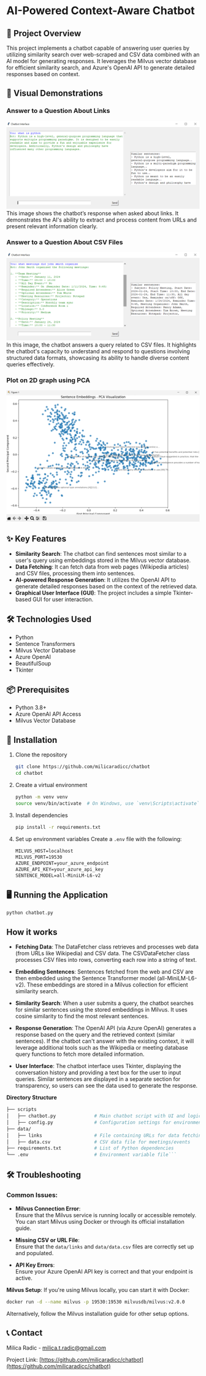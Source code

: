 # AI-Powered Context-Aware Chatbot

## 🤖 Project Overview
This project implements a chatbot capable of answering user queries by utilizing similarity search over web-scraped and CSV data combined with an AI model for generating responses. It leverages the Milvus vector database for efficient similarity search, and Azure's OpenAI API to generate detailed responses based on context.

## 📸 Visual Demonstrations
### Answer to a Question About Links
![Answer to a Question About Links](images/link.png)
This image shows the chatbot’s response when asked about links. It demonstrates the AI's ability to extract and process content from URLs and present relevant information clearly.

### Answer to a Question About CSV Files
![Answer to a Question About CSV Files](images/csv.png)
In this image, the chatbot answers a query related to CSV files. It highlights the chatbot's capacity to understand and respond to questions involving structured data formats, showcasing its ability to handle diverse content queries effectively.

### Plot on 2D graph using PCA
![Plot on 2D graph using PCA](images/pca.png)


## ✨ Key Features

- **Similarity Search**: The chatbot can find sentences most similar to a user's query using embeddings stored in the Milvus vector database.
- **Data Fetching**: It can fetch data from web pages (Wikipedia articles) and CSV files, processing them into sentences.
- **AI-powered Response Generation**: It utilizes the OpenAI API to generate detailed responses based on the context of the retrieved data.
- **Graphical User Interface (GUI)**: The project includes a simple Tkinter-based GUI for user interaction.

## 🛠 Technologies Used

- Python
- Sentence Transformers
- Milvus Vector Database
- Azure OpenAI
- BeautifulSoup
- Tkinter

## 📦 Prerequisites

- Python 3.8+
- Azure OpenAI API Access
- Milvus Vector Database

## 🚀 Installation

1. Clone the repository
   ```bash
   git clone https://github.com/milicaradicc/chatbot
   cd chatbot
   ```

2. Create a virtual environment
   ```bash
   python -m venv venv
   source venv/bin/activate  # On Windows, use `venv\Scripts\activate`
   ```

3. Install dependencies
   ```bash
   pip install -r requirements.txt
   ```

4. Set up environment variables
   Create a `.env` file with the following:
   ```
   MILVUS_HOST=localhost
   MILVUS_PORT=19530
   AZURE_ENDPOINT=your_azure_endpoint
   AZURE_API_KEY=your_azure_api_key
   SENTENCE_MODEL=all-MiniLM-L6-v2
   ```

## 🖥 Running the Application

```bash
python chatbot.py
```
## How it works
- **Fetching Data**:
The DataFetcher class retrieves and processes web data (from URLs like Wikipedia) and CSV data.
The CSVDataFetcher class processes CSV files into rows, converting each row into a string of text.

- **Embedding Sentences**:
Sentences fetched from the web and CSV are then embedded using the Sentence Transformer model (all-MiniLM-L6-v2).
These embeddings are stored in a Milvus collection for efficient similarity search.

- **Similarity Search**:
When a user submits a query, the chatbot searches for similar sentences using the stored embeddings in Milvus.
It uses cosine similarity to find the most relevant sentences.

- **Response Generation**:
The OpenAI API (via Azure OpenAI) generates a response based on the query and the retrieved context (similar sentences).
If the chatbot can't answer with the existing context, it will leverage additional tools such as the Wikipedia or meeting database query functions to fetch more detailed information.

- **User Interface**:
The chatbot interface uses Tkinter, displaying the conversation history and providing a text box for the user to input queries.
Similar sentences are displayed in a separate section for transparency, so users can see the data used to generate the response.

**Directory Structure**
```bash
├── scripts  
│   ├── chatbot.py              # Main chatbot script with UI and logic
│   ├── config.py               # Configuration settings for environment variables
├── data/
│   ├── links                   # File containing URLs for data fetching
│   ├── data.csv                # CSV data file for meetings/events
├── requirements.txt            # List of Python dependencies
└── .env                        # Environment variable file```
```

## 🛠 Troubleshooting

### Common Issues:
- **Milvus Connection Error**:  
  Ensure that the Milvus service is running locally or accessible remotely. You can start Milvus using Docker or through its official installation guide.

- **Missing CSV or URL File**:  
  Ensure that the `data/links` and `data/data.csv` files are correctly set up and populated.

- **API Key Errors**:  
  Ensure your Azure OpenAI API key is correct and that your endpoint is active.

**Milvus Setup**:
If you're using Milvus locally, you can start it with Docker:

```bash
docker run -d --name milvus -p 19530:19530 milvusdb/milvus:v2.0.0
```
Alternatively, follow the Milvus installation guide for other setup options.

## 📞 Contact

Milica Radic - milica.t.radic@gmail.com

Project Link: [https://github.com/milicaradicc/chatbot](https://github.com/milicaradicc/chatbot)

